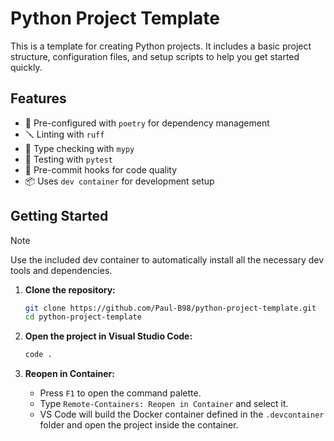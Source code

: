 # Python Project Template

This is a template for creating Python projects. It includes a basic project structure, configuration files, and setup scripts to help you get started quickly.

## Features

- 📁 Pre-configured with `poetry` for dependency management
- 🪛 Linting with `ruff`
- 🔧 Type checking with `mypy`
- 🧪 Testing with `pytest`
- 📝 Pre-commit hooks for code quality
- 📦 Uses `dev container` for development setup

## Getting Started

> [!NOTE]
> Use the included dev container to automatically install all the necessary dev tools and dependencies.

1. **Clone the repository:**
    ```sh
    git clone https://github.com/Paul-B98/python-project-template.git
    cd python-project-template
    ```

2. **Open the project in Visual Studio Code:**
    ```sh
    code .
    ```

3. **Reopen in Container:**
    - Press `F1` to open the command palette.
    - Type `Remote-Containers: Reopen in Container` and select it.
    - VS Code will build the Docker container defined in the `.devcontainer` folder and open the project inside the container.
